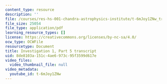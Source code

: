 ```yaml
---
content_type: resource
description: ''
file: /courses/res-hs-001-chandra-astrophysics-institute/t-6mJoy1ZNw_transcript.pdf
file_size: 25054
file_type: application/pdf
learning_resource_types: []
license: https://creativecommons.org/licenses/by-nc-sa/4.0/
ocw_type: OCWFile
resourcetype: Document
title: Investigation 1, Part 5 transcript
uid: 8de8103a-151c-4ae6-973c-95f3599d617e
video_files:
  video_thumbnail_file: null
video_metadata:
  youtube_id: t-6mJoy1ZNw
---
```

